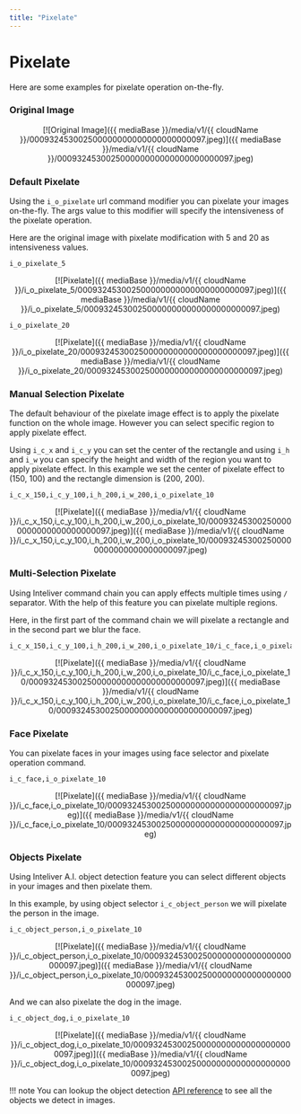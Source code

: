 ```yaml
---
title: "Pixelate"
---
```


# Pixelate
Here are some examples for pixelate operation on-the-fly.

### Original Image 

<center>[![Original Image]({{ mediaBase }}/media/v1/{{ cloudName }}/000932453002500000000000000000000097.jpeg)]({{ mediaBase }}/media/v1/{{ cloudName }}/000932453002500000000000000000000097.jpeg)</center>

### Default Pixelate 

Using the `i_o_pixelate` url command modifier you can pixelate your images on-the-fly. The args value to this modifier will specify the intensiveness of the pixelate operation.

Here are the original image with pixelate modification with 5 and 20 as intensiveness values.

```
i_o_pixelate_5
```
<center>[![Pixelate]({{ mediaBase }}/media/v1/{{ cloudName }}/i_o_pixelate_5/000932453002500000000000000000000097.jpeg)]({{ mediaBase }}/media/v1/{{ cloudName }}/i_o_pixelate_5/000932453002500000000000000000000097.jpeg)</center>

```
i_o_pixelate_20
```
<center>[![Pixelate]({{ mediaBase }}/media/v1/{{ cloudName }}/i_o_pixelate_20/000932453002500000000000000000000097.jpeg)]({{ mediaBase }}/media/v1/{{ cloudName }}/i_o_pixelate_20/000932453002500000000000000000000097.jpeg)</center>

### Manual Selection Pixelate

The default behaviour of the pixelate image effect is to apply the pixelate function on the whole image. However you can select specific region to apply pixelate effect.

Using `i_c_x` and `i_c_y` you can set the center of the rectangle and using `i_h` and `i_w` you can specify the height and width of the region you want to apply pixelate effect. In this example we set the center of pixelate effect to (150, 100) and the rectangle dimension is (200, 200).

```
i_c_x_150,i_c_y_100,i_h_200,i_w_200,i_o_pixelate_10
```
<center>[![Pixelate]({{ mediaBase }}/media/v1/{{ cloudName }}/i_c_x_150,i_c_y_100,i_h_200,i_w_200,i_o_pixelate_10/000932453002500000000000000000000097.jpeg)]({{ mediaBase }}/media/v1/{{ cloudName }}/i_c_x_150,i_c_y_100,i_h_200,i_w_200,i_o_pixelate_10/000932453002500000000000000000000097.jpeg)</center>

### Multi-Selection Pixelate

Using Inteliver command chain you can apply effects multiple times using `/` separator. With the help of this feature you can pixelate multiple regions.

Here, in the first part of the command chain we will pixelate a rectangle and in the second part we blur the face.

```
i_c_x_150,i_c_y_100,i_h_200,i_w_200,i_o_pixelate_10/i_c_face,i_o_pixelate_10
```

<center>[![Pixelate]({{ mediaBase }}/media/v1/{{ cloudName }}/i_c_x_150,i_c_y_100,i_h_200,i_w_200,i_o_pixelate_10/i_c_face,i_o_pixelate_10/000932453002500000000000000000000097.jpeg)]({{ mediaBase }}/media/v1/{{ cloudName }}/i_c_x_150,i_c_y_100,i_h_200,i_w_200,i_o_pixelate_10/i_c_face,i_o_pixelate_10/000932453002500000000000000000000097.jpeg)</center>



### Face Pixelate

You can pixelate faces in your images using face selector and pixelate operation command.

```
i_c_face,i_o_pixelate_10
```

<center>[![Pixelate]({{ mediaBase }}/media/v1/{{ cloudName }}/i_c_face,i_o_pixelate_10/000932453002500000000000000000000097.jpeg)]({{ mediaBase }}/media/v1/{{ cloudName }}/i_c_face,i_o_pixelate_10/000932453002500000000000000000000097.jpeg)</center>


### Objects Pixelate

Using Inteliver A.I. object detection feature you can select different objects in your images and then pixelate them.

In this example, by using object selector `i_c_object_person` we will pixelate the person in the image.

```
i_c_object_person,i_o_pixelate_10
```

<center>[![Pixelate]({{ mediaBase }}/media/v1/{{ cloudName }}/i_c_object_person,i_o_pixelate_10/000932453002500000000000000000000097.jpeg)]({{ mediaBase }}/media/v1/{{ cloudName }}/i_c_object_person,i_o_pixelate_10/000932453002500000000000000000000097.jpeg)</center>

And we can also pixelate the dog in the image.

```
i_c_object_dog,i_o_pixelate_10
```

<center>[![Pixelate]({{ mediaBase }}/media/v1/{{ cloudName }}/i_c_object_dog,i_o_pixelate_10/000932453002500000000000000000000097.jpeg)]({{ mediaBase }}/media/v1/{{ cloudName }}/i_c_object_dog,i_o_pixelate_10/000932453002500000000000000000000097.jpeg)</center>

!!! note
    You can lookup the object detection [API reference](../api-reference/object-detection.md) to see all the objects we detect in images.
